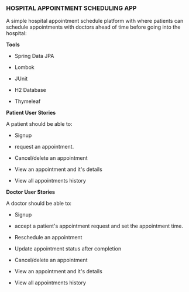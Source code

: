 ### HOSPITAL APPOINTMENT SCHEDULING APP

A simple hospital appointment schedule platform with where patients can schedule appointments with doctors ahead of time before going into the hospital:

__Tools__

* Spring Data JPA

* Lombok

* JUnit

* H2 Database

* Thymeleaf


__Patient User Stories__

A patient should be able to:

* Signup

* request an appointment.

* Cancel/delete an appointment

* View an appointment and it's details

* View all appointments history


__Doctor User Stories__

A doctor should be able to:

* Signup

* accept a patient's appointment request and set the appointment time.

* Reschedule an appointment

* Update appointment status after completion

* Cancel/delete an appointment

* View an appointment and it's details

* View all appointments history
